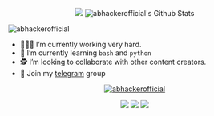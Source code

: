 <p align="center">
<!--  <img alt="profile pic" width="195px" src="https://avatars1.githubusercontent.com/u/63346676?s=400&u=a01b5199f29c08a702f4c65bfaa47d3b76e25cb1&v=4" /> -->
<!--  <img src="https://github-readme-stats.anuraghazra1.vercel.app/api/top-langs/?username=abhackerofficial&hide=ruby,perl&hide_border=true" /> -->

<img src="https://user-images.githubusercontent.com/63346676/104586287-4c91d280-568b-11eb-9b08-5b84c8c94515.png" />
<img alt="abhackerofficial's Github Stats" src="https://github-readme-stats.vercel.app/api?username=abhackerofficial&show_icons=true&include_all_commits=true&hide_border=true"/></p>
<p><img align="center" src="https://github-readme-streak-stats.herokuapp.com/?user=abhackerofficial&" alt="abhackerofficial" /></p>

- 🧑🏻‍🏫 I’m currently working very hard.
- 📖 I’m currently learning `bash` and `python` 
- 🕵️ I’m looking to collaborate with other content creators.
- 💬 Join my [telegram](https://t.me/joinchat/NQK6bkut0_O7xN4hTfwb1g) group

<p align="center">
  <a href="https://github.com/abhackerofficial"><img title="abhackerofficial" src="https://github-readme-stats.vercel.app/api/top-langs/?username=abhackerofficial&layout=compact"></a>
</p>

<p align="center">
<a href="https://github.com/abhackerofficial/Theme-Engine"><img src="https://github-readme-stats.vercel.app/api/pin/?username=abhackerofficial&repo=Theme-Engine"></a>
<a href="https://github.com/abhackerofficial/Login-page"><img src="https://github-readme-stats.vercel.app/api/pin/?username=abhackerofficial&repo=Login-page"></a>
<a href="https://github.com/abhackerofficial/Termux-security"><img src="https://github-readme-stats.vercel.app/api/pin/?username=abhackerofficial&repo=Termux-security"></a>
</p>

<!--
**abhackerofficial/abhackerofficial** is a ✨ _special_ ✨ repository because its `README.md` (this file) appears on your GitHub profile.

Here are some ideas to get you started:

